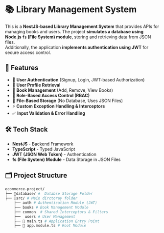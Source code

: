 # 📚 Library Management System

This is a **NestJS-based Library Management System** that provides APIs for managing books and users. The project **simulates a database using Node.js `fs` (File System) module**, storing and retrieving data from JSON files.  
Additionally, the application **implements authentication using JWT** for secure access control.

## 🚀 Features

- 🔑 **User Authentication** (Signup, Login, JWT-based Authorization)
- 👤 **User Profile Retrieval**
- 📌 **Book Management** (Add, Remove, View Books)
- 🔐 **Role-Based Access Control (RBAC)**
- 📂 **File-Based Storage** (No Database, Uses JSON Files)
- ⚡ **Custom Exception Handling & Interceptors**
- ✅ **Input Validation & Error Handling**

## 🛠️ Tech Stack

- **NestJS** - Backend Framework
- **TypeScript** - Typed JavaScript
- **JWT (JSON Web Token)** - Authentication
- **fs (File System) Module** - Data Storage in JSON Files

## 🗂️ Project Structure
```perl
ecommerce-project/
├── 📂database/ #  Databse Storage Folder
├── 📂src/ # Main dirctoray folder
    ├── auth # Authentication Module (JWT) 
    ├── books # Book Management Module
    ├── common  # Shared Interceptors & Filters
    ├──  users # User Management
    ├── 📜 main.ts # Application Entry Point
    ├── 📜 app.module.ts # Root Module
    
```
